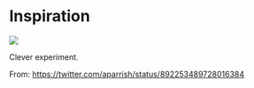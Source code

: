 # Inspiration

![](https://db-feed.s3.amazonaws.com/legacy/DGHrz6aUAAAhruj-1501597876411.jpg)

Clever experiment.

From: https://twitter.com/aparrish/status/892253489728016384
